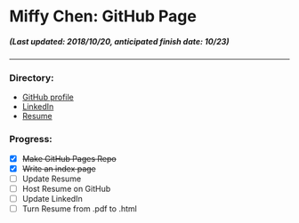 # Miffy Chen: GitHub Page
##### (Last updated: 2018/10/20, *anticipated finish date: 10/23*)
---

### Directory:
* [GitHub profile](https://github.com/miffycs/ "GitHub/miffycs")
* [LinkedIn](https://www.linkedin.com/in/miffychen/ "LinkedIn")
* [Resume](https://miffycs.github.io/resume "Resume")


<!-- Works as README but not as jekyll
* [![icon_github] Github profile][link_github]
* [![icon_linkedin] Linkedin profile][link_linkedin]
* [![icon_resume] Resume Link][link_resume]

[icon_github]: https://github.com/miffycs/miffycs.github.io/blob/master/image/icon_github_30.png (GitHub/miffycs)
[icon_linkedin]: https://github.com/miffycs/miffycs.github.io/blob/master/image/icon_linkedin_30.png (LinkedIn)
[icon_resume]: https://github.com/miffycs/miffycs.github.io/blob/master/image/icon_resume_30.png (Resumeeee)

[link_github]: https://github.com/miffycs/
[link_linkedin]: https://www.linkedin.com/in/miffychen/
[link_resume]: https://miffycs.github.io/resume
-->


### Progress:
* [X] ~~Make GitHub Pages Repo~~
* [X] ~~Write an index page~~
* [ ] Update Resume
* [ ] Host Resume on GitHub
* [ ] Update LinkedIn
* [ ] Turn Resume from .pdf to .html
